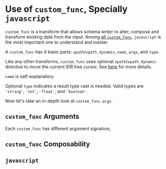 # Use of `custom_func`, Specially `javascript`

`custom_func` is a transform that allows schema writer to alter, compose and transform existing
data from the input. Among [all `custom_func`](./customfuncs.md), `javascript` is the most important one to
understand and master.

A `custom_func` has 4 basic parts: `xpath`/`xpath_dynamic`, `name`, `args`, and `type`.

Like any other transforms, `custom_func` uses optional `xpath`/`xpath_dynamic` directive to move the current
IDR tree cursor. See [here](xpath.md#data-context-and-anchoring) for more details.

`name` is self-explanatory.

Optional `type` indicates a result type cast is needed. Valid types are `'string'`, `'int'`, `'float'`,
and `'boolean'`.

Now let's take an in-depth look at `custom_func.args`.

## `custom_func` Arguments

Each `custom_func` has different argument signature, 

## `custom_func` Composability

## `javascript`